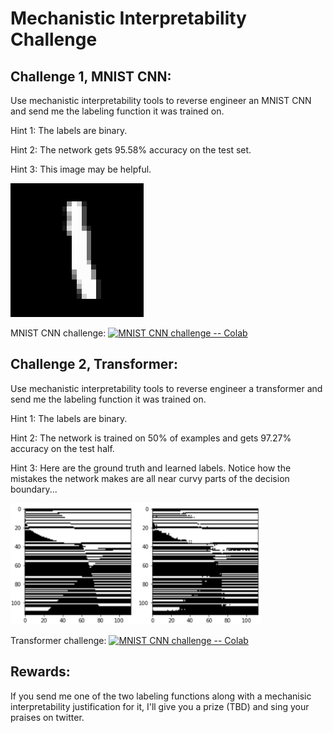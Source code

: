 # Mechanistic Interpretability Challenge

## Challenge 1, MNIST CNN:

Use mechanistic interpretability tools to reverse engineer an MNIST CNN and send me the labeling function it was trained on. 

Hint 1: The labels are binary.

Hint 2: The network gets 95.58% accuracy on the test set. 

Hint 3: This image may be helpful. 

![mnist example](figs/mnist_example.png)

MNIST CNN challenge:  [![MNIST CNN challenge -- Colab](https://colab.research.google.com/assets/colab-badge.svg)](https://colab.research.google.com/drive/15ByJYkksF9Bxb0rVkaoIZbUEWtbBDDqN?usp=sharing)

## Challenge 2, Transformer:

Use mechanistic interpretability tools to reverse engineer a transformer and send me the labeling function it was trained on. 

Hint 1: The labels are binary.

Hint 2: The network is trained on 50% of examples and gets 97.27% accuracy on the test half. 

Hint 3: Here are the ground truth and learned labels. Notice how the mistakes the network makes are all near curvy parts of the decision boundary...

<img src="figs/transformer_labeling_function.png" alt="drawing" width="400"/>

Transformer challenge:  [![MNIST CNN challenge -- Colab](https://colab.research.google.com/assets/colab-badge.svg)](https://colab.research.google.com/drive/19gn2tavBGDqOYHLatjSROhABBD5O_JyZ?usp=sharing)

## Rewards:

If you send me one of the two labeling functions along with a mechanisic interpretability justification for it, I'll give you a prize (TBD) and sing your praises on twitter. 
